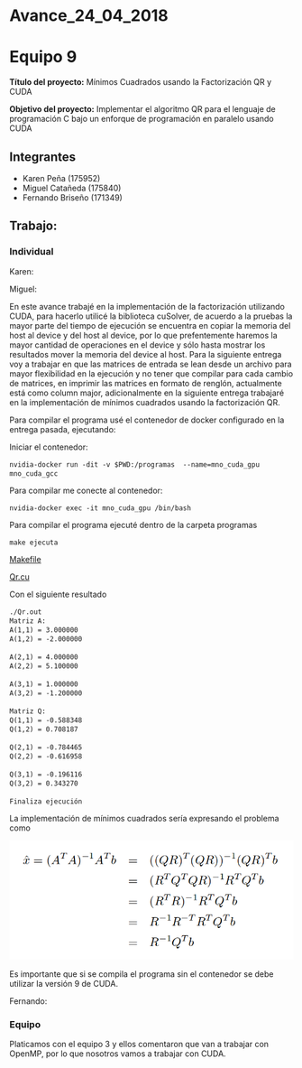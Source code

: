 # Avance_24_04_2018

Equipo 9 
=================================================
**Título del proyecto:** Mínimos Cuadrados usando la Factorización QR y CUDA

**Objetivo del proyecto:** Implementar el algoritmo QR para el lenguaje de programación C bajo un enforque de programación en paralelo usando CUDA


Integrantes
---------------------------------------------------
+ Karen Peña (175952)
+ Miguel Catañeda (175840)
+ Fernando Briseño (171349)


## Trabajo:

### Individual

Karen: 

 
Miguel: 

En este avance trabajé en la implementación de la factorización utilizando CUDA, para hacerlo utilicé la biblioteca cuSolver, de acuerdo a la pruebas la mayor parte del tiempo de ejecución se encuentra en copiar la memoria del host al device y del host al device, por lo que prefentemente haremos la mayor cantidad de operaciones en el device y sólo hasta mostrar los resultados mover la memoria del device al host. Para la siguiente entrega voy a trabajar en que las matrices de entrada se lean desde un archivo para mayor flexibilidad en la ejecución y no tener que compilar para cada cambio de matrices, en imprimir las matrices en formato de renglón, actualmente está como column major, adicionalmente en la siguiente entrega trabajaré en la implementación de mínimos cuadrados usando la factorización QR. 

Para compilar el programa usé el contenedor de docker configurado en la entrega pasada, ejecutando: 

Iniciar el contenedor: 

```
nvidia-docker run -dit -v $PWD:/programas  --name=mno_cuda_gpu  mno_cuda_gcc
```

Para compilar me conecte al contenedor: 

```
nvidia-docker exec -it mno_cuda_gpu /bin/bash
```

Para compilar el programa ejecuté dentro de la carpeta programas

```
make ejecuta
```
[Makefile](codigo/Makefile)

[Qr.cu](codigo/Qr.cu)

Con el siguiente resultado 

```
./Qr.out 
Matriz A:
A(1,1) = 3.000000
A(1,2) = -2.000000

A(2,1) = 4.000000
A(2,2) = 5.100000

A(3,1) = 1.000000
A(3,2) = -1.200000

Matriz Q:
Q(1,1) = -0.588348
Q(1,2) = 0.708187

Q(2,1) = -0.784465
Q(2,2) = -0.616958

Q(3,1) = -0.196116
Q(3,2) = 0.343270

Finaliza ejecución

```

La implementación de mínimos cuadrados sería expresando el problema como 

![QR](img/mc_qr.png)

Es importante que si se compila el programa sin el contenedor se debe utilizar la versión 9 de CUDA. 


Fernando:


### Equipo

Platicamos con el equipo 3 y ellos comentaron que van a trabajar con OpenMP, por lo que nosotros vamos a trabajar con CUDA.








